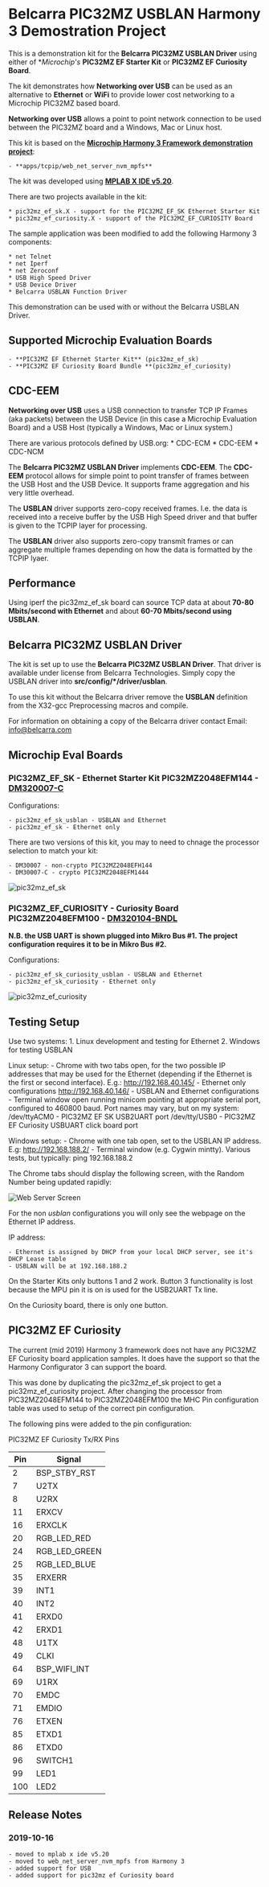 # Belcarra PIC32MZ USBLAN Harmony 3 Demostration Project

This is a demonstration kit for the **Belcarra PIC32MZ USBLAN Driver** using either of **Microchip's* 
**PIC32MZ EF Starter Kit** or **PIC32MZ EF Curiosity Board**.

The kit demonstrates how **Networking over USB** can be used as an alternative to **Ethernet** or
**WiFi** to provide lower cost networking to a Microchip PIC32MZ based board.

**Networking over USB** allows a point to point network connection to be used between
the PIC32MZ board and a Windows, Mac or Linux host.

This kit is based on the [**Microchip Harmony 3 Framework demonstration project**](https://github.com/Microchip-MPLAB-Harmony):

    - **apps/tcpip/web_net_server_nvm_mpfs**

The kit was developed using [**MPLAB X IDE v5.20**](https://www.microchip.com/mplab/mplab-x-ide/0). 

There are two projects available in the kit:

    * pic32mz_ef_sk.X - support for the PIC32MZ_EF_SK Ethernet Starter Kit
    * pic32mz_ef_curiosity.X - support of the PIC32MZ_EF_CURIOSITY Board


The sample application was been modified to add the following Harmony 3 components:

    * net Telnet
    * net Iperf
    * net Zeroconf
    * USB High Speed Driver
    * USB Device Driver
    * Belcarra USBLAN Function Driver

This demonstration can be used with or without the Belcarra USBLAN Driver.


## Supported Microchip Evaluation Boards

    - **PIC32MZ EF Ethernet Starter Kit** (pic32mz_ef_sk)
    - **PIC32MZ EF Curiosity Board Bundle **(pic32mz_ef_curiosity)

## CDC-EEM

**Networking over USB** uses a USB connection to transfer TCP IP Frames (aka packets) between the USB Device (in this case a Microchip Evaluation Board) and a
USB Host (typically a Windows, Mac or Linux system.)

There are various protocols defined by USB.org:
    * CDC-ECM
    * CDC-EEM
    * CDC-NCM

The **Belcarra PIC32MZ USBLAN Driver** implements **CDC-EEM**. The **CDC-EEM** protocol allows for simple point to point transfer of frames between the USB
Host and the USB Device. It supports frame aggregation and his very little overhead.

The **USBLAN** driver supports zero-copy received frames. I.e. the data is received into a receive buffer by the USB High Speed driver and that buffer is given
to the TCPIP layer for processing.

The **USBLAN** driver also supports zero-copy transmit frames or can aggregate multiple frames depending on how the data is formatted by the TCPIP lyaer.


## Performance

Using iperf the pic32mz_ef_sk board can source TCP data at about **70-80 Mbits/second with Ethernet** and about **60-70 Mbits/second using USBLAN**.

## Belcarra PIC32MZ USBLAN Driver

The kit is set up to use the **Belcarra PIC32MZ USBLAN Driver**. That driver is available under license from Belcarra Technologies. Simply copy the USBLAN
driver into **src/config/*/driver/usblan**.

To use this kit without the Belcarra driver remove the **USBLAN** definition from the X32-gcc Preprocessing macros and compile.

For information on obtaining a copy of the Belcarra driver contact Email: [info@belcarra.com](mailto://info@belcarra.com)


## Microchip Eval Boards 

### PIC32MZ_EF_SK - Ethernet Starter Kit PIC32MZ2048EFM144 - [DM320007-C](https://www.digikey.ca/product-detail/en/microchip-technology/DM320007-C/DM320007-C-ND/5401235)

Configurations:

    - pic32mz_ef_sk_usblan - USBLAN and Ethernet
    - pic32mz_ef_sk - Ethernet only 

There are two versions of this kit, you may to need to chnage the processor selection to match your kit:

    - DM30007 - non-crypto PIC32MZ2048EFH144
    - DM30007-C - crypto PIC32MZ2048EFM1444



![pic32mz_ef_sk][pic32mz_ef_sk]


### PIC32MZ_EF_CURIOSITY - Curiosity Board PIC32MZ2048EFM100 - [DM320104-BNDL](https://www.digikey.ca/product-detail/en/microchip-technology/DM320104-BNDL/DM320104-BNDL-ND/9094799a)

**N.B. the USB UART is shown plugged into Mikro Bus #1. The project configuration requires it to be in Mikro Bus #2.**

Configurations:

    - pic32mz_ef_sk_curiosity_usblan - USBLAN and Ethernet
    - pic32mz_ef_sk_curiosity - Ethernet only

![pic32mz_ef_curiosity][pic32mz_ef_curiosity] 



[pic32mz_ef_sk]: /img/pic32mz_ef_sk.png
[pic32mz_ef_curiosity]: /img/pic32mz_ef_curiosity.png



## Testing Setup

Use two systems:
    1. Linux development and testing for Ethernet
    2. Windows for testing USBLAN

Linux setup:
    - Chrome with two tabs open, for the two possible IP addresses that may be used for the Ethernet (depending if the Ethernet is the first or second interface). E.g.: http://192.168.40.145/ - Ethernet only configurations http://192.168.40.146/ - USBLAN and Ethernet configurations
    - Terminal window open running minicom pointing at appropriate serial port, configured to 460800 baud. Port names may vary, but on my system: /dev/ttyACM0 - PIC32MZ EF SK USB2UART port /dev/tty/USB0 - PIC32MZ EF Curiosity USBUART click board port

Windows setup:
    - Chrome with one tab open, set to the USBLAN IP address. E.g: http://192.168.188.2/
    - Terminal window (e.g. Cygwin mintty). Various tests, but typically: ping 192.168.188.2

The Chrome tabs should display the following screen, with the Random Number being updated rapidly:

![Web Server Screen](/img/demo-webserver.png "web server")

For the non _usblan_ configurations you will only see the webpage on the Ethernet IP address. 

IP address:

    - Ethernet is assigned by DHCP from your local DHCP server, see it's DHCP Lease table
    - USBLAN will be at 192.168.188.2


On the Starter Kits only buttons 1 and 2 work. Button 3 functionality is lost because the MPU pin it is on is used for the USB2UART Tx line.

On the Curiosity board, there is only one button. 



## PIC32MZ EF Curiosity 

The current (mid 2019) Harmony 3 framework does not have any PIC32MZ EF Curiosity board application samples. 
It does have the support so that the Harmony Configurator 3 can support the board. 

This was done by duplicating the pic32mz_ef_sk project to get a pic32mz_ef_curiosity project. After changing
the processor from PIC32MZ2048EFM144 to PIC32MZ2048EFM100 the MHC Pin configuration table was used
to setup of the correct pin configuration.

The following pins were added to the pin configuration:

PIC32MZ EF Curiosity Tx/RX Pins

| Pin | Signal |
| --- | ---------|
| 2 | BSP_STBY_RST |
| 7 | U2TX |
| 8 | U2RX |
| 11 | ERXCV |
| 16 | ERXCLK |
| 20 | RGB_LED_RED | 
| 24 | RGB_LED_GREEN |
| 25 | RGB_LED_BLUE |
| 35 | ERXERR |
| 39 | INT1 |
| 40 | INT2 |
| 41 | ERXD0 |
| 42 | ERXD1 |
| 48 | U1TX |
| 49 | CLKI |
| 64 | BSP_WIFI_INT |
| 69 | U1RX |
| 70 | EMDC |
| 71 | EMDIO |
| 76 | ETXEN |
| 85 | ETXD1 |
| 86 | ETXD0 |
| 96 | SWITCH1 |
| 99 | LED1 |
| 100 | LED2 |



## Release Notes

### 2019-10-16 
    - moved to mplab x ide v5.20
    - moved to web_net_server_nvm_mpfs from Harmony 3
    - added support for USB 
    - added support for pic32mz ef Curiosity board


